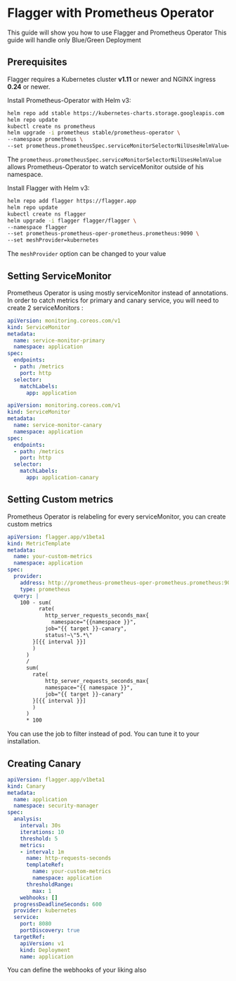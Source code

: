 # Flagger with Prometheus Operator

This guide will show you how to use Flagger and Prometheus Operator
This guide will handle only Blue/Green Deployment

## Prerequisites

Flagger requires a Kubernetes cluster **v1.11** or newer and NGINX ingress **0.24** or newer.

Install Prometheus-Operator with Helm v3:

```bash
helm repo add stable https://kubernetes-charts.storage.googleapis.com
helm repo update
kubectl create ns prometheus
helm upgrade -i prometheus stable/prometheus-operator \
--namespace prometheus \
--set prometheus.prometheusSpec.serviceMonitorSelectorNilUsesHelmValue=false
```
The `prometheus.prometheusSpec.serviceMonitorSelectorNilUsesHelmValue` allows Prometheus-Operator to watch serviceMonitor outside of his namespace.

Install Flagger with Helm v3:

```bash
helm repo add flagger https://flagger.app
helm repo update
kubectl create ns flagger
helm upgrade -i flagger flagger/flagger \
--namespace flagger
--set prometheus-prometheus-oper-prometheus.prometheus:9090 \
--set meshProvider=kubernetes
```

The `meshProvider` option can be changed to your value

## Setting ServiceMonitor

Prometheus Operator is using mostly serviceMonitor instead of annotations.
In order to catch metrics for primary and canary service, you will need to create 2 serviceMonitors :

```yaml
apiVersion: monitoring.coreos.com/v1
kind: ServiceMonitor
metadata:
  name: service-monitor-primary
  namespace: application
spec:
  endpoints:
  - path: /metrics
    port: http
  selector:
    matchLabels:
      app: application
```

```yaml
apiVersion: monitoring.coreos.com/v1
kind: ServiceMonitor
metadata:
  name: service-monitor-canary
  namespace: application
spec:
  endpoints:
  - path: /metrics
    port: http
  selector:
    matchLabels:
      app: application-canary
```

## Setting Custom metrics

Prometheus Operator is relabeling for every serviceMonitor, you can create custom metrics

```yaml
apiVersion: flagger.app/v1beta1
kind: MetricTemplate
metadata:
  name: your-custom-metrics
  namespace: application
spec:
  provider:
    address: http://prometheus-prometheus-oper-prometheus.prometheus:9090
    type: prometheus
  query: |
    100 - sum(
          rate(
            http_server_requests_seconds_max{
              namespace="{{namespace }}",
            job="{{ target }}-canary",
            status!~\"5.*\"
        }[{{ interval }}]
        )
      ) 
      / 
      sum(
        rate(
            http_server_requests_seconds_max{
            namespace="{{ namespace }}",
            job="{{ target }}-canary"
        }[{{ interval }}]
        )
      ) 
      * 100
```

You can use the job to filter instead of pod. You can tune it to your installation.

## Creating Canary

```yaml
apiVersion: flagger.app/v1beta1
kind: Canary
metadata:
  name: application
  namespace: security-manager
spec:
  analysis:
    interval: 30s
    iterations: 10
    threshold: 5
    metrics:
    - interval: 1m
      name: http-requests-seconds
      templateRef:
        name: your-custom-metrics
        namespace: application
      thresholdRange:
        max: 1
    webhooks: []
  progressDeadlineSeconds: 600
  provider: kubernetes
  service:
    port: 8080
    portDiscovery: true
  targetRef:
    apiVersion: v1
    kind: Deployment
    name: application
```

You can define the webhooks of your liking also


